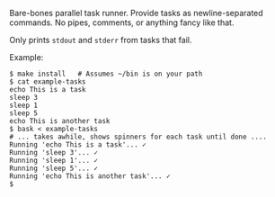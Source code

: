 Bare-bones parallel task runner.  Provide tasks as newline-separated
commands.  No pipes, comments, or anything fancy like that.

Only prints `stdout` and `stderr` from tasks that fail.

Example:

    $ make install   # Assumes ~/bin is on your path
    $ cat example-tasks
    echo This is a task
    sleep 3
    sleep 1
    sleep 5
    echo This is another task
    $ bask < example-tasks
    # ... takes awhile, shows spinners for each task until done ....
    Running 'echo This is a task'... ✓
    Running 'sleep 3'... ✓
    Running 'sleep 1'... ✓
    Running 'sleep 5'... ✓
    Running 'echo This is another task'... ✓
    $
